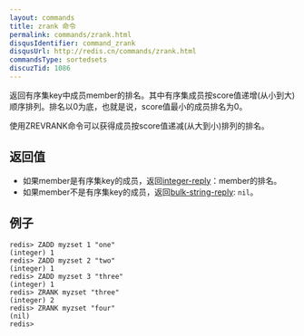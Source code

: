 ```yaml
---
layout: commands
title: zrank 命令
permalink: commands/zrank.html
disqusIdentifier: command_zrank
disqusUrl: http://redis.cn/commands/zrank.html
commandsType: sortedsets
discuzTid: 1086
---
```


返回有序集key中成员member的排名。其中有序集成员按score值递增(从小到大)顺序排列。排名以0为底，也就是说，score值最小的成员排名为0。

使用ZREVRANK命令可以获得成员按score值递减(从大到小)排列的排名。

## 返回值

- 如果member是有序集key的成员，返回[integer-reply](/topics/protocol#integer-reply)：member的排名。
- 如果member不是有序集key的成员，返回[bulk-string-reply](/topics/protocol#bulk-string-reply): `nil`。

## 例子

	redis> ZADD myzset 1 "one"
	(integer) 1
	redis> ZADD myzset 2 "two"
	(integer) 1
	redis> ZADD myzset 3 "three"
	(integer) 1
	redis> ZRANK myzset "three"
	(integer) 2
	redis> ZRANK myzset "four"
	(nil)
	redis> 